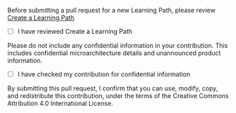 
Before submitting a pull request for a new Learning Path, please review [Create a Learning Path](https://learn.arm.com/learning-paths/cross-platform/_example-learning-path/)
- [ ] I have reviewed Create a Learning Path

Please do not include any confidential information in your contribution. This includes confidential microarchitecture details and unannounced product information. 

- [ ] I have checked my contribution for confidential information

By submitting this pull request, I confirm that you can use, modify, copy, and redistribute this contribution, under the terms of the Creative Commons Attribution 4.0 International License. 
